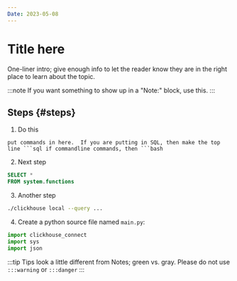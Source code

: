 ```yaml
---
Date: 2023-05-08
---
```


# Title here

One-liner intro; give enough info to let the reader know they are in the right place to learn
about the topic.

:::note
If you want something to show up in a "Note:" block, use this.
:::


## Steps {#steps}

1. Do this

```
put commands in here.  If you are putting in SQL, then make the top line ```sql if commandline commands, then ```bash
```

2. Next step

```sql
SELECT * 
FROM system.functions
```

3. Another step

```bash
./clickhouse local --query ...
```

4. Create a python source file named `main.py`:

```py
import clickhouse_connect
import sys
import json
```

:::tip
Tips look a little different from Notes; green vs. gray.  Please do not use `:::warning` or `:::danger`
:::
